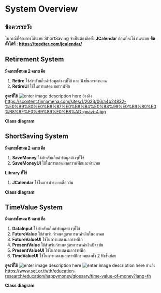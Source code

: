 # System Overview



## ข้อควรระวัง

ในกรณีที่ต้องการใช้ระบบ ShortSaving จำเป็นต้องติดตั้ง **JCalendar** ก่อนที่จะใช้งานระบบ
**ติดตั้งได้ที่ : https://toedter.com/jcalendar/**

## Retirement System
**มีคลาสทั้งหมด 2 คลาส คือ**
1. **Retire** ใช้สำหรับเก็บค่าข้อมูลต่างๆที่ใช้ เเละ ฟังชั่นการคำนวณ
2. **RetireUI** ใช้ในการเเสดงผลกราฟฟิก

**สูตรที่ใช้**
![enter image description here](https://scontent.finnomena.com/sites/1/2023/06/a4b24832-%E0%B9%80%E0%B8%87%E0%B8%B4%E0%B8%99%E0%B9%80%E0%B8%9F%E0%B9%89%E0%B8%AD-gnavi-4.jpg)
อ้างอิง https://scontent.finnomena.com/sites/1/2023/06/a4b24832-%E0%B9%80%E0%B8%87%E0%B8%B4%E0%B8%99%E0%B9%80%E0%B8%9F%E0%B9%89%E0%B8%AD-gnavi-4.jpg

**Class diagram**

## ShortSaving System

**มีคลาสทั้งหมด 2 คลาส คือ**
1. **SaveMoney** ใช้สำหรับเก็บค่าข้อมูลต่างๆที่ใช้
2. **SaveMoneyUI** ใช้ในการเเสดงผลกราฟฟิกเเละคำนวณ

**Library ที่ใช้**
1. **JCalendar** ใช้ในการทำระบบเลือกวัน


**Class diagram**

## TimeValue System

**มีคลาสทั้งหมด 6 คลาส คือ**
1. **DataInput** ใช้สำหรับเก็บค่าข้อมูลต่างๆที่ใช้
2. **FutureValue** ใช้สำหรับกำหนดสูตรการหาค่าเงินในอนาคต
3. **FutureValueUI** ใช้ในการเเสดงผลกราฟฟิก
4. **PresentValue** ใช้สำหรับกำหนดสูตรการหาค่าเงินปัจจุบัน
5. **PresentValueUI** ใช้ในการเเสดงผลกราฟฟิก
6. **TimeValueUI** ใช้ในการเเสดงผลกราฟฟิกรวมของทั้ง 2 ฟังชั่นย่อย

**สูตรที่ใช้**
![enter image description here](https://scontent.fbkk13-3.fna.fbcdn.net/v/t1.15752-9/431112720_948086676345627_6385709870919807407_n.png?_nc_cat=110&ccb=1-7&_nc_sid=5f2048&_nc_eui2=AeEL0FDMRxS6_PgNRCLHpKgZ8edk-xI8euzx52T7Ejx67G2kwhbDro7vqe69zNJhHHtnTRahMx2lpuEoe-eIcRFS&_nc_ohc=ENaLxHswzMsAX-Lps4R&_nc_ht=scontent.fbkk13-3.fna&oh=03_AdQraSZfOdEVVPepvvok-p6FQiRnmQ-jHdvOlkfa4nyJeQ&oe=6616C1E9)
![enter image description here](https://scontent.fbkk13-3.fna.fbcdn.net/v/t1.15752-9/430900629_369391182678807_8163233027430491481_n.png?_nc_cat=110&ccb=1-7&_nc_sid=5f2048&_nc_eui2=AeHAkR-PN4sV2TnFr3k_6cgiAdpcj3pmfS4B2lyPemZ9LtRfG7m-XP-UEgy1zCx__aT4yVq8SlwD4h05AY1M4go5&_nc_ohc=8YvRzLRDeF4AX8DhM78&_nc_ht=scontent.fbkk13-3.fna&oh=03_AdTZm3Nl92bcLFX6BfWeQs-euMoQ69WYvctGWjWz6ym-Gg&oe=6616CA7C)
อ้างอิง https://www.set.or.th/th/education-research/education/happymoney/glossary/time-value-of-money?lang=th

**Class diagram**
